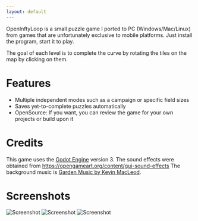 ```yaml
---
layout: default
---
```


OpenInftyLoop is a small puzzle game I ported to PC (Windows/Mac/Linux)  from games that are unfortunately
exclusive to mobile platforms. 
Just install the program, start it to play.

The goal of each level is to complete the curve by rotating the tiles
on the map by clicking on them.

# Features

* Multiple independent modes such as a campaign or specific field sizes
* Saves yet-to-complete puzzles automatically
* OpenSource: If you want, you can review the game for your own projects or build upon it

# Credits

This game uses the [Godot Engine](http://godotengine.org/) version 3.
The sound effects were obtained from https://opengameart.org/content/gui-sound-effects
The background music is [Garden Music by Kevin MacLeod](https://incompetech.com/wordpress/2015/12/garden-music/).

# Screenshots

![Screenshot](/assets/img/screenshot1.png)
![Screenshot](/assets/img/screenshot2.png)
![Screenshot](/assets/img/screenshot3.png)
